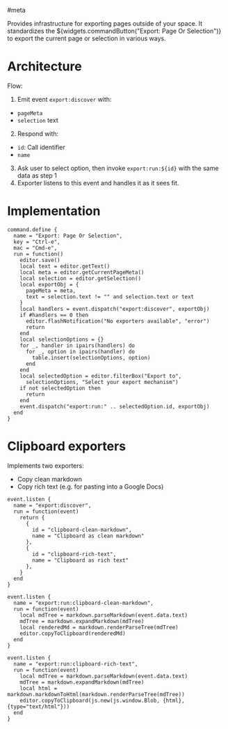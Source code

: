 #meta

Provides infrastructure for exporting pages outside of your space. It standardizes the ${widgets.commandButton("Export: Page Or Selection")} to export the current page or selection in various ways.

# Architecture
Flow:

1. Emit event `export:discover` with:
  * `pageMeta`
  * `selection` text
2. Respond with:
  * `id`: Call identifier
  * `name`
3. Ask user to select option, then invoke `export:run:${id}` with the same data as step 1
4. Exporter listens to this event and handles it as it sees fit.

# Implementation
```space-lua
command.define {
  name = "Export: Page Or Selection",
  key = "Ctrl-e",
  mac = "Cmd-e",
  run = function()
    editor.save()
    local text = editor.getText()
    local meta = editor.getCurrentPageMeta()
    local selection = editor.getSelection()
    local exportObj = {
      pageMeta = meta,
      text = selection.text != "" and selection.text or text
    }
    local handlers = event.dispatch("export:discover", exportObj)
    if #handlers == 0 then
      editor.flashNotification("No exporters available", "error")
      return
    end
    local selectionOptions = {}
    for _, handler in ipairs(handlers) do
      for _, option in ipairs(handler) do
        table.insert(selectionOptions, option)
      end
    end
    local selectedOption = editor.filterBox("Export to",
      selectionOptions, "Select your export mechanism")
    if not selectedOption then
      return
    end
    event.dispatch("export:run:" .. selectedOption.id, exportObj)
  end
}
```

# Clipboard exporters
Implements two exporters:
* Copy clean markdown
* Copy rich text (e.g. for pasting into a Google Docs)

```space-lua
event.listen {
  name = "export:discover",
  run = function(event)
    return {
      {
        id = "clipboard-clean-markdown",
        name = "Clipboard as clean markdown"
      },
      {
        id = "clipboard-rich-text",
        name = "Clipboard as rich text"
      },
    }
  end
}

event.listen {
  name = "export:run:clipboard-clean-markdown",
  run = function(event)
    local mdTree = markdown.parseMarkdown(event.data.text)
    mdTree = markdown.expandMarkdown(mdTree)
    local renderedMd = markdown.renderParseTree(mdTree)
    editor.copyToClipboard(renderedMd)
  end
}

event.listen {
  name = "export:run:clipboard-rich-text",
  run = function(event)
    local mdTree = markdown.parseMarkdown(event.data.text)
    mdTree = markdown.expandMarkdown(mdTree)
    local html = markdown.markdownToHtml(markdown.renderParseTree(mdTree))
    editor.copyToClipboard(js.new(js.window.Blob, {html}, {type="text/html"}))
  end
}
```
